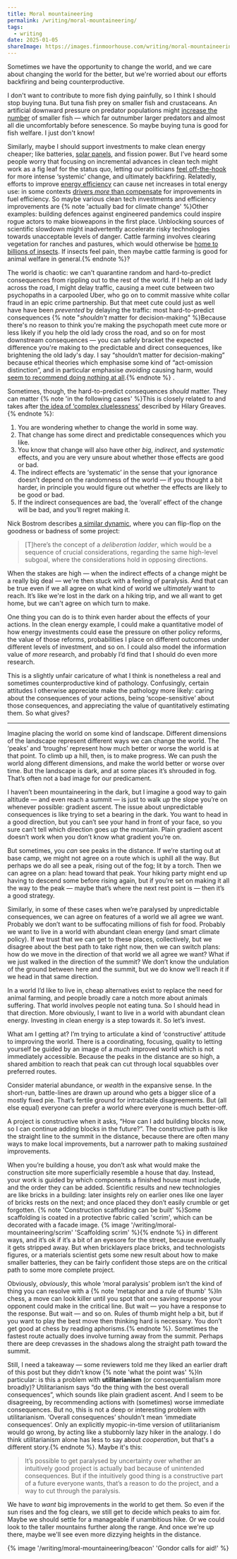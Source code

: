 ```yaml
---
title: Moral mountaineering
permalink: /writing/moral-mountaineering/
tags:
  - writing
date: 2025-01-05
shareImage: https://images.finmoorhouse.com/writing/moral-mountaineering/beacon.jpg
---
```


Sometimes we have the opportunity to change the world, and we care about changing the world for the better, but we're worried about our efforts backfiring and being counterproductive.

I don't want to contribute to more fish dying painfully, so I think I should stop buying tuna. But tuna fish prey on smaller fish and crustaceans. An artificial downward pressure on predator populations might [increase the number](https://www.jstor.org/stable/40603363) of smaller fish — which far outnumber larger predators and almost all die uncomfortably before senescence. So maybe buying tuna is good for fish welfare. I just don't know!

Similarly, maybe I should support investments to make clean energy cheaper; like batteries, [solar panels](https://ourworldindata.org/data-insights/solar-panel-prices-have-fallen-by-around-20-every-time-global-capacity-doubled), and fission power. But I’ve heard some people worry that focusing on incremental advances in clean tech might work as a fig leaf for the status quo, letting our politicians [feel off-the-hook](https://en.wikipedia.org/wiki/Self-licensing) for more intense ‘systemic’ change, and ultimately backfiring. Relatedly, efforts to improve [energy efficiency](https://en.wikipedia.org/wiki/Jevons_paradox) can cause net increases in total energy use: in some contexts [drivers *more* than compensate](https://en.wikipedia.org/wiki/Rebound_effect_(conservation)) for improvements in fuel efficiency. So maybe various clean tech investments and efficiency improvements are {% note 'actually bad for climate change' %}Other examples: building defences against engineered pandemics could inspire rogue actors to make bioweapons in the first place. Unblocking sources of scientific slowdown might inadvertently accelerate risky technologies towards unacceptable levels of danger. Cattle farming involves clearing vegetation for ranches and pastures, which would otherwise be [home to billions of insects](https://reducing-suffering.org/speculations-on-population-dynamics-of-bug-suffering/). If insects feel pain, then maybe cattle farming is good for animal welfare in general.{% endnote %}?

The world is chaotic: we can't quarantine random and hard-to-predict consequences from rippling out to the rest of the world. If I help an old lady across the road, I might delay traffic, causing a meet cute between two psychopaths in a carpooled Uber, who go on to commit massive white collar fraud in an epic crime partnership. But that meet cute could just as well have have been *prevented* by delaying the traffic: most hard-to-predict consequences {% note "*shouldn't* matter for decision-making" %}Because there's no reason to think you're making the psychopath meet cute more or less likely if you help the old lady cross the road, and so on for most downstream consequences — you can safely bracket the expected difference you're making to the predictable and direct consequences, like brightening the old lady's day. I say “shouldn‘t matter for decision-making” because ethical theories which emphasise some kind of “act-omission distinction”, and in particular emphasise _avoiding_ causing harm, would [seem to recommend doing nothing at all](https://globalprioritiesinstitute.org/wp-content/uploads/2019/MacAskill_Mogensen_Paralysis_Argument.pdf).{% endnote %} .

Sometimes, though, the hard-to-predict consequences *should* matter. They can matter {% note 'in the following cases' %}This is closely related to and takes after [the idea of ‘complex cluelessness’](https://philarchive.org/rec/GREC-38) described by Hilary Greaves.{% endnote %}:

1. You are wondering whether to change the world in some way.
2. That change has some direct and predictable consequences which you like.
3. You know that change will also have other *big*, *indirect*, and *systematic* effects, and you are very unsure about whether those effects are good or bad.
4. The indirect effects are ‘systematic’ in the sense that your ignorance doesn’t depend on the randomness of the world — if you thought a bit harder, in principle you would figure out whether the effects are likely to be good or bad.
5. If the indirect consequences are bad, the ‘overall’ effect of the change will be bad, and you’ll regret making it.

Nick Bostrom describes [a similar dynamic](https://www.stafforini.com/blog/bostrom/), where you can flip-flop on the goodness or badness of some project:

> [T]here’s the concept of a *deliberation ladder*, which would be a sequence of crucial considerations, regarding the same high-level subgoal, where the considerations hold in opposing directions.

When the stakes are high — when the indirect effects of a change might be a really big deal — we're then stuck with a feeling of paralysis. And that can be true even if we all agree on what kind of world we *ultimately* want to reach. It’s like we're lost in the dark on a hiking trip, and we all want to get home, but we can't agree on which turn to make.

One thing you can do is to think even harder about the effects of your actions. In the clean energy example, I could make a quantitative model of how energy investments could ease the pressure on other policy reforms, the value of those reforms, probabilities I place on different outcomes under different levels of investment, and so on. I could also model the information value of *more* research, and probably I’d find that I should do even more research.

This is a slightly unfair caricature of what I think is nonetheless a real and sometimes counterproductive kind of pathology. Confusingly, certain attitudes I otherwise appreciate make the pathology more likely: caring about the consequences of your actions, being ‘scope-sensitive’ about those consequences, and appreciating the value of quantitatively estimating them. So what gives?

---

Imagine placing the world on some kind of landscape. Different dimensions of the landscape represent different ways we can change the world. The ‘peaks’ and ‘troughs’ represent how much better or worse the world is at that point. To climb up a hill, then, is to make progress. We can push the world along different dimensions, and make the world better or worse over time. But the landscape is dark, and at some places it’s shrouded in fog. That’s often not a bad image for our predicament.

I haven’t been mountaineering in the dark, but I imagine a good way to gain altitude — and even reach a summit — is just to walk *up* the slope you’re on whenever possible: gradient ascent. The issue about unpredictable consequences is like trying to set a bearing in the dark. You want to head in a good direction, but you can’t see your hand in front of your face, so you sure can’t tell which direction goes *up* the mountain. Plain gradient ascent doesn’t work when you don’t know what gradient you’re on.

But sometimes, you *can* see peaks in the distance. If we’re starting out at base camp, we might not agree on a route which is uphill all the way. But perhaps we do all see a peak, rising out of the fog; lit by a torch. Then we can agree on a plan: head toward that peak. Your hiking party might end up having to descend some before rising again, but if you’re set on making it all the way to the peak — maybe that’s where the next rest point is — then it’s a good strategy.

Similarly, in some of these cases when we’re paralysed by unpredictable consequences, we can agree on features of a world we all agree we want. Probably we don’t want to be suffocating millions of fish for food. Probably we want to live in a world with abundant clean energy (and smart climate policy). If we trust that we can get to these places, collectively, but we disagree about the best path to take right now, then we can switch plans: how do we move in the direction of that world we all agree we want? What if we just walked in the direction of the summit? We don’t know the undulation of the ground between here and the summit, but we do know we’ll reach it if we head in that same direction.

In a world I’d like to live in, cheap alternatives exist to replace the need for animal farming, and people broadly care a notch more about animals suffering. That world involves people not eating tuna. So I should head in that direction. More obviously, I want to live in a world with abundant clean energy. Investing in clean energy is a step towards it. So let’s invest.

What am I getting at? I’m trying to articulate a kind of ‘constructive’ attitude to improving the world. There is a coordinating, focusing, quality to letting yourself be guided by an image of a *much* improved world which is not immediately accessible. Because the peaks in the distance are so high, a shared ambition to reach that peak can cut through local squabbles over preferred routes.

Consider material abundance, or *wealth* in the expansive sense. In the short-run, battle-lines are drawn up around who gets a bigger slice of a mostly fixed pie. That’s fertile ground for intractable disagreements. But (all else equal) everyone can prefer a world where everyone is much better-off.

A project is constructive when it asks, “How can I add building blocks now, so I can continue adding blocks in the future?”. The constructive path is like the straight line to the summit in the distance, because there are often many ways to make local improvements, but a narrower path to making *sustained* improvements. 

When you’re building a house, you don’t ask what would make the construction site more superficially resemble a house that day. Instead, your work is guided by which components a finished house must include, and the order they can be added. Scientific results and new technologies are like bricks in a building: later insights rely on earlier ones like one layer of bricks rests on the next; and once placed they don’t easily crumble or get forgotten. {% note 'Construction scaffolding can be built' %}Some scaffolding is coated in a protective fabric called 'scrim', which can be decorated with a facade image. {% image '/writing/moral-mountaineering/scrim' 'Scaffolding scrim' %}{% endnote %} in different ways, and it’s ok if it’s a bit of an eyesore for the street, because eventually it gets stripped away. But when bricklayers place bricks, and technologists figures, or a materials scientist gets some new result about how to make smaller batteries, they can be fairly confident those steps are on the critical path to some more complete project.

Obviously, *obviously*, this whole ‘moral paralysis’ problem isn’t the kind of thing you can resolve with a {% note 'metaphor and a rule of thumb' %}In chess, a move can look killer until you spot that one saving response your opponent could make in the critical line. But wait — you have a response to the response. But wait — and so on. Rules of thumb might help a bit, but if you want to play the best move then thinking hard is necessary. You don’t get good at chess by reading aphorisms.{% endnote %}. Sometimes the fastest route actually does involve turning away from the summit. Perhaps there are deep crevasses in the shadows along the straight path toward the summit.

Still, I need a takeaway — some reviewers told me they liked an earlier draft of this post but they didn’t know {% note 'what the point was' %}In particular: is this a problem with **utilitarianism** (or consequentialism more broadly)? Utilitarianism says “do the thing with the best overall consequences”, which sounds like plain gradient ascent. And I seem to be disagreeing, by recommending actions with (sometimes) worse immediate consequences. But no, this is not a deep or interesting problem with utilitarianism. ‘Overall consequences’ shouldn't mean ‘immediate consequences’. Only an explicitly myopic-in-time version of utilitarianism would go wrong, by acting like a stubbornly lazy hiker in the analogy. I do think utilitarianism alone has less to say about *cooperation*, but that's a different story.{% endnote %}. Maybe it's this:

> It’s possible to get paralysed by uncertainty over whether an intuitively good project is actually bad because of unintended consequences. But if the intuitively good thing is a constructive part of a future everyone wants, that’s a reason to do the project, and a way to cut through the paralysis.

We have to *want* big improvements in the world to get them. So even if the sun rises and the fog clears, we still get to decide which peaks to aim for. Maybe we should settle for a manageable if unambitious hike. Or we could look to the taller mountains further along the range. And once we're up there, maybe we'll see even more dizzying heights in the distance.

{% image '/writing/moral-mountaineering/beacon' 'Gondor calls for aid!' %}
